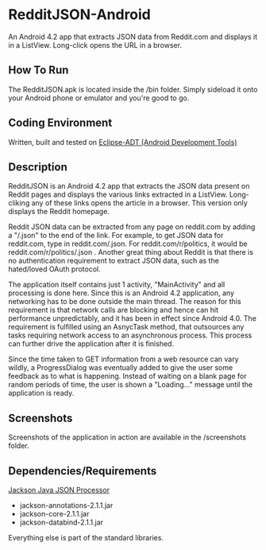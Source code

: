 RedditJSON-Android
==================

An Android 4.2 app that extracts JSON data from Reddit.com and displays it in a ListView. Long-click opens the URL in a browser.

How To Run
----------

The RedditJSON.apk is located inside the /bin folder. Simply sideload it onto your Android phone or emulator and you're good to go.

Coding Environment
------------------

Written, built and tested on [Eclipse-ADT (Android Development Tools)](http://developer.android.com/tools/sdk/eclipse-adt.html)

Description
-----------

RedditJSON is an Android 4.2 app that extracts the JSON data present on Reddit pages and displays the various links extracted in a ListView. Long-cliking any of these links opens the article in a browser. This version only displays the Reddit homepage.

Reddit JSON data can be extracted from any page on reddit.com by adding a "/.json" to the end of the link. For example, to get JSON data for reddit.com, type in reddit.com/.json. For reddit.com/r/politics, it would be reddit.com/r/politics/.json . Another great thing about Reddit is that there is no authentication requirement to extract JSON data, such as the hated/loved OAuth protocol.

The application itself contains just 1 activity, "MainActivity" and all processing is done here. Since this is an Android 4.2 application, any networking has to be done outside the main thread. The reason for this requirement is that network calls are blocking and hence can hit performance unpredictably, and it has been in effect since Android 4.0. The requirement is fulfilled using an AsnycTask method, that outsources  any tasks requiring network access to an asynchronous process. This process can further drive the application after it is finished.

Since the time taken to GET information from a web resource can vary wildly, a ProgressDialog was eventually added to give the user some feedback as to what is happening. Instead of waiting on a blank page for random periods of time, the user is shown a "Loading..." message until the application is ready.

Screenshots
-----------

Screenshots of the application in action are available in the /screenshots folder.

Dependencies/Requirements
-------------------------

[Jackson Java JSON Processor](http://jackson.codehaus.org)
* jackson-annotations-2.1.1.jar
* jackson-core-2.1.1.jar
* jackson-databind-2.1.1.jar

Everything else is part of the standard libraries.
